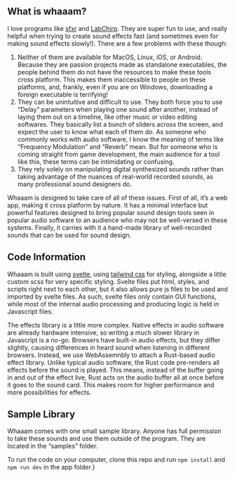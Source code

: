 ## What is whaaam?

I love programs like [sfxr](https://www.drpetter.se/project_sfxr.html) and [LabChirp](http://labbed.net/software/labchirp/). They are super fun to use, and really helpful when trying to create sound effects fast (and sometimes even for making sound effects slowly!). There are a few problems with these though:

1. Neither of them are available for MacOS, Linux, iOS, or Android. Because they are passion projects made as standalone executables, the people behind them do not have the resources to make these tools cross platform. This makes them inaccessible to people on these platforms, and, frankly, even if you are on Windows, downloading a foreign executable is terrifying!
2. They can be unintuitive and difficult to use. They both force you to use “Delay” parameters when playing one sound after another, instead of laying them out on a timeline, like other music or video editing softwares. They basically list a bunch of sliders across the screen, and expect the user to know what each of them do. As someone who commonly works with audio software, I know the meaning of terms like “Frequency Modulation” and “Reverb” mean. But for someone who is coming straight from game development, the main audience for a tool like this, these terms can be intimidating or confusing.
3. They rely solely on manipulating digital synthesized sounds rather than taking advantage of the nuances of real-world recorded sounds, as many professional sound designers do.

Whaaam is designed to take care of all of these issues. First of all, it’s a web app, making it cross platform by nature. It has a minimal  interface but powerful features designed to bring popular sound design tools seen in popular audio software to an audience who may not be well-versed in these systems. Finally, it carries with it a hand-made library of well-recorded sounds that can be used for sound design.  

## Code Information

Whaaam is built using [svelte](https://svelte.dev/), using [tailwind css](https://tailwindcss.com/) for styling, alongside a little custom scss for very specific styling. Svelte files put html, styles, and scripts right next to each other, but it also allows pure js files to be used and imported by svelte files. As such, svelte files only contain GUI functions, while most of the internal audio processing and producing logic is held in Javascript files.

The effects library is a little more complex. Native effects in audio software are already hardware intensive, so writing a much slower library in Javascript is a no-go. Browsers have built-in audio effects, but they differ slightly, causing differences in heard sound when listening in different browsers. Instead, we use WebAssemnbly to attach a Rust-based audio effect library. Unlike typical audio software, the Rust code pre-renders all effects before the sound is played. This means, instead of the buffer going in and out of the effect live, Rust acts on the audio buffer all at once before it goes to the sound card. This makes room for higher performance and more possibilities for effects.

## Sample Library

Whaaam comes with one small sample library. Anyone has full permission to take these sounds and use them outside of the program. They are located in the “samples” folder.


To run the code on your computer, clone this repo and run `npm install` and `npm run dev` in the app folder.}
